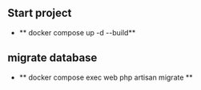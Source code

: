 ## Start project
- ** docker compose up -d --build**
## migrate database
- ** docker compose exec web php artisan migrate **

